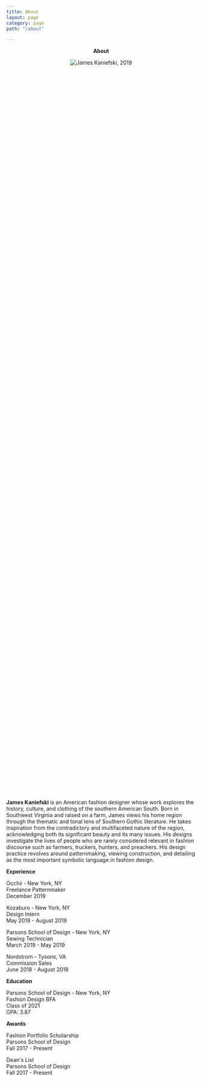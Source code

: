 ```yaml
---
title: About
layout: page
category: page
path: "/about"

---
```

<div align="center">

**About**

<div style="width:50%; height:50%">

![James Kaniefski, 2019](https://app.forestry.io/sites/vl4f7cfoo1coxa/body-media//img/headshot_scale.jpg)

</div>

<div align="left">

**James Kaniefski** is an American fashion designer whose work explores the history, culture, and clothing of the southern American South. Born in Southwest Virginia and raised on a farm, James views his home region through the thematic and tonal lens of Southern Gothic literature. He takes inspiration from the contradictory and multifaceted nature of the region, acknowledging both its significant beauty and its many issues. His designs investigate the lives of people who are rarely considered relevant in fashion discourse such as farmers, truckers, hunters, and preachers. His design practice revolves around patternmaking, viewing construction, and detailing as the most important symbolic language in fashion design.

**Experience**

Occhii - New York, NY  
Freelance Patternmaker  
December 2019

Kozaburo - New York, NY  
Design Intern  
May 2019 - August 2019

Parsons School of Design - New York, NY  
Sewing Technician  
March 2019 - May 2019

Nordstrom - Tysons, VA  
Commission Sales  
June 2018 - August 2018

**Education**

Parsons School of Design - New York, NY  
Fashion Design BFA  
Class of 2021  
GPA: 3.87

**Awards**

Fashion Portfolio Scholarship  
Parsons School of Design  
Fall 2017 - Present

Dean's List  
Parsons School of Design  
Fall 2017 - Present